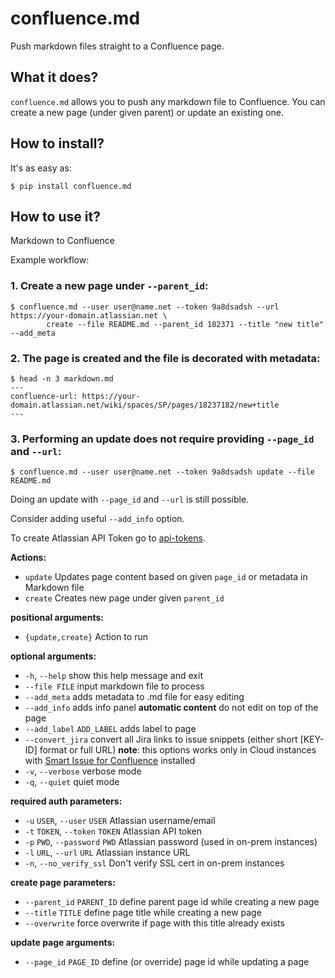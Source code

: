 # confluence.md

Push markdown files straight to a Confluence page.

## What it does?

`confluence.md` allows you to push any markdown file to Confluence. You can create
a new page (under given parent) or update an existing one.

## How to install?

It's as easy as:

```
$ pip install confluence.md
```

## How to use it?

Markdown to Confluence

Example workflow:

### 1. Create a new page under `--parent_id`:
```
$ confluence.md --user user@name.net --token 9a8dsadsh --url https://your-domain.atlassian.net \
        create --file README.md --parent_id 182371 --title "new title" --add_meta
```

### 2. The page is created and the file is decorated with metadata:
```
$ head -n 3 markdown.md
---
confluence-url: https://your-domain.atlassian.net/wiki/spaces/SP/pages/18237182/new+title
---
```

### 3. Performing an update does not require providing `--page_id` and `--url`:
```
$ confluence.md --user user@name.net --token 9a8dsadsh update --file README.md
```

Doing an update with `--page_id` and `--url` is still possible.

Consider adding useful `--add_info` option.

To create Atlassian API Token go to [api-tokens](https://id.atlassian.com/manage-profile/security/api-tokens).

**Actions:**

- `update`    		Updates page content based on given `page_id` or metadata in Markdown file
- `create`    		Creates new page under given `parent_id`

**positional arguments:**

- `{update,create}`         Action to run

**optional arguments:**

- `-h`, `--help`            show this help message and exit
- `--file FILE`             input markdown file to process
- `--add_meta`              adds metadata to .md file for easy editing
- `--add_info`              adds info panel **automatic content** do not edit on top of the page
- `--add_label` `ADD_LABEL` adds label to page
- `--convert_jira`          convert all Jira links to issue snippets (either short [KEY-ID] format or full URL)
                            **note**: this options works only in Cloud instances with [Smart Issue for Confluence](https://marketplace.atlassian.com/plugins/smart-issue-view-for-confluence) installed
- `-v`, `--verbose`         verbose mode
- `-q`, `--quiet`           quiet mode

**required auth parameters:**

- `-u` `USER`, `--user` `USER`    Atlassian username/email
- `-t` `TOKEN`, `--token` `TOKEN` Atlassian API token
- `-p` `PWD`, `--password` `PWD`  Atlassian password (used in on-prem instances)
- `-l` `URL`, `--url` `URL`       Atlassian instance URL
- `-n`, `--no_verify_ssl`         Don't verify SSL cert in on-prem instances

**create page parameters:**

- `--parent_id` `PARENT_ID` define parent page id while creating a new page
- `--title` `TITLE`         define page title while creating a new page
- `--overwrite`             force overwrite if page with this title already exists

**update page arguments:**

-  `--page_id` `PAGE_ID`     define (or override) page id while updating a page
